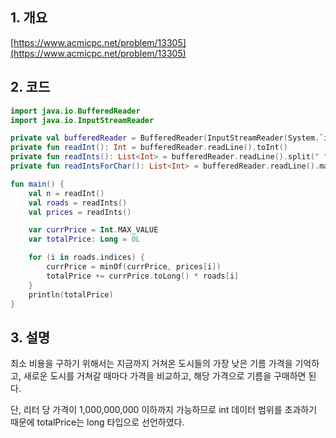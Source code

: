 ## **1. 개요**

[https://www.acmicpc.net/problem/13305](https://www.acmicpc.net/problem/13305)

## **2. 코드**

```kotlin
import java.io.BufferedReader
import java.io.InputStreamReader

private val bufferedReader = BufferedReader(InputStreamReader(System.`in`))
private fun readInt(): Int = bufferedReader.readLine().toInt()
private fun readInts(): List<Int> = bufferedReader.readLine().split(" ").map { it.toInt() }
private fun readIntsForChar(): List<Int> = bufferedReader.readLine().map { it.toInt() - 48 }

fun main() {
    val n = readInt()
    val roads = readInts()
    val prices = readInts()

    var currPrice = Int.MAX_VALUE
    var totalPrice: Long = 0L

    for (i in roads.indices) {
        currPrice = minOf(currPrice, prices[i])
        totalPrice += currPrice.toLong() * roads[i]
    }
    println(totalPrice)
}
```

## **3. 설명**

최소 비용을 구하기 위해서는 지금까지 거쳐온 도시들의 가장 낮은 기름 가격을 기억하고,
새로운 도시를 거쳐갈 때마다 가격을 비교하고, 해당 가격으로 기름을 구매하면 된다.

단, 리터 당 가격이 1,000,000,000 이하까지 가능하므로 int 데이터 범위를 초과하기 때문에 totalPrice는 long 타입으로 선언하였다.